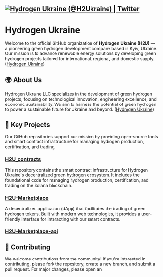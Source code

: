 [![Hydrogen Ukraine (@H2Ukraine) | Twitter](https://h2u.ua/wp-content/uploads/2024/04/logo_w.png)](https://twitter.com/H2Ukraine)
---

# Hydrogen Ukraine

Welcome to the official GitHub organization of **Hydrogen Ukraine (H2U)** — a pioneering green hydrogen development company based in Kyiv, Ukraine. Our mission is to advance renewable energy solutions by developing green hydrogen projects tailored for international, regional, and domestic supply. ([Hydrogen Ukraine][1])

## 🌍 About Us

Hydrogen Ukraine LLC specializes in the development of green hydrogen projects, focusing on technological innovation, engineering excellence, and economic sustainability. We aim to harness the potential of green hydrogen to power a sustainable future for Ukraine and beyond. ([Hydrogen Ukraine][1])

## 🔧 Key Projects

Our GitHub repositories support our mission by providing open-source tools and smart contract infrastructure for managing hydrogen production, certification, and trading.

### [H2U\_contracts](https://github.com/HydrogenUkraine/H2U_contracts)

This repository contains the smart contract infrastructure for Hydrogen Ukraine's decentralized green hydrogen ecosystem. It includes the foundational code for managing hydrogen production, certification, and trading on the Solana blockchain.

### [H2U-Marketplace](https://github.com/HydrogenUkraine/H2U-Marketplace)

A decentralized application (dApp) that facilitates the trading of green hydrogen tokens. Built with modern web technologies, it provides a user-friendly interface for interacting with our smart contracts.

### [H2U-Marketplace-api](https://github.com/HydrogenUkraine/H2U-Marketplace-api)


## 🤝 Contributing

We welcome contributions from the community! If you're interested in contributing, please fork the repository, create a new branch, and submit a pull request. For major changes, please open an

[1]: https://h2u.ua/en/ "JOIN THE - Hydrogen Ukraine"
